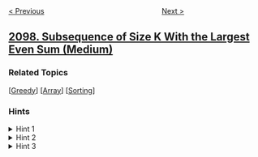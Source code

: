 <!--|This file generated by command(leetcode description); DO NOT EDIT.    |-->
<!--+----------------------------------------------------------------------+-->
<!--|@author    awesee <openset.wang@gmail.com>                           |-->
<!--|@link      https://github.com/awesee                                 |-->
<!--|@home      https://github.com/awesee/leetcode                        |-->
<!--+----------------------------------------------------------------------+-->

[< Previous](../valid-arrangement-of-pairs "Valid Arrangement of Pairs")
　　　　　　　　　　　　　　　　
[Next >](../find-subsequence-of-length-k-with-the-largest-sum "Find Subsequence of Length K With the Largest Sum")

## [2098. Subsequence of Size K With the Largest Even Sum (Medium)](https://leetcode.com/problems/subsequence-of-size-k-with-the-largest-even-sum "")



### Related Topics
  [[Greedy](../../tag/greedy/README.md)]
  [[Array](../../tag/array/README.md)]
  [[Sorting](../../tag/sorting/README.md)]

### Hints
<details>
<summary>Hint 1</summary>
Is the sum of two even numbers even or odd? How about two odd numbers? One odd number and one even number?
</details>

<details>
<summary>Hint 2</summary>
If there is an even number of odd numbers, the sum will be even and vice versa.
</details>

<details>
<summary>Hint 3</summary>
Create an integer array to store all the even numbers in nums and another array to store all the odd numbers in nums. Sort both arrays.
</details>
